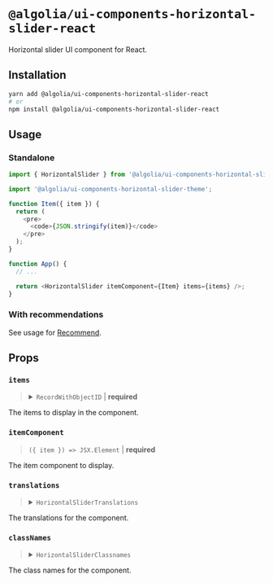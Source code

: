 # `@algolia/ui-components-horizontal-slider-react`

Horizontal slider UI component for React.

## Installation

```sh
yarn add @algolia/ui-components-horizontal-slider-react
# or
npm install @algolia/ui-components-horizontal-slider-react
```

## Usage

### Standalone

```js
import { HorizontalSlider } from '@algolia/ui-components-horizontal-slider-react';

import '@algolia/ui-components-horizontal-slider-theme';

function Item({ item }) {
  return (
    <pre>
      <code>{JSON.stringify(item)}</code>
    </pre>
  );
}

function App() {
  // ...

  return <HorizontalSlider itemComponent={Item} items={items} />;
}
```

### With recommendations

See usage for [Recommend](/packages/recommend-react#horizontal-slider-view).

## Props

### `items`

<blockquote>
<details>

<summary><code>RecordWithObjectID</code> | <b>required</b></summary>

```ts
type RecordWithObjectID<TItem> = TItem & {
  objectID: string;
};
```

</details>
</blockquote>

The items to display in the component.

### `itemComponent`

> `({ item }) => JSX.Element` | **required**

The item component to display.

### `translations`

<blockquote>
<details>

<summary><code>HorizontalSliderTranslations</code></summary>

```ts
type HorizontalSliderTranslations = Partial<{
  sliderLabel: string;
  previousButtonLabel: string;
  previousButtonTitle: string;
  nextButtonLabel: string;
  nextButtonTitle: string;
}>;
```

</details>
</blockquote>

The translations for the component.

### `classNames`

<blockquote>
<details>

<summary><code>HorizontalSliderClassnames</code></summary>

```ts
type HorizontalSliderClassnames = Partial<{
  item: string;
  list: string;
  navigation: string;
  navigationNext: string;
  navigationPrevious: string;
  root: string;
}>;
```

</details>
</blockquote>

The class names for the component.

